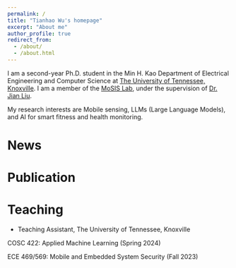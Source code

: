 ```yaml
---
permalink: /
title: "Tianhao Wu's homepage"
excerpt: "About me"
author_profile: true
redirect_from: 
  - /about/
  - /about.html
---
```

I am a second-year Ph.D. student in the Min H. Kao Department of Electrical Engineering and Computer Science at [The University of Tennessee, Knoxville](https://www.utk.edu/). I am a member of the [MoSIS Lab](https://mosis.eecs.utk.edu/members.html), under the supervision of [Dr. Jian Liu](https://web.eecs.utk.edu/~jliu/).

My research interests are Mobile sensing, LLMs (Large Language Models), and AI for smart fitness and health monitoring. 



News
======


Publication
======


Teaching
======

- Teaching Assistant, The University of Tennessee, Knoxville

COSC 422: Applied Machine Learning (Spring 2024)

ECE 469/569: Mobile and Embedded System Security (Fall 2023)



